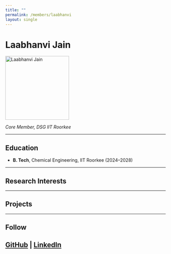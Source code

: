 ```yaml
---
title: ""
permalink: /members/laabhanvi
layout: single
---
```




# Laabhanvi Jain

<img src="{{ site.baseurl }}/assets/images/members/y25/laabhanvi.jpg" width="200" height="200" alt="Laabhanvi Jain">


*Core Member, DSG IIT Roorkee*

---

## Education  
- **B. Tech**, Chemical Engineering, IIT Roorkee (2024–2028)    
---

## Research Interests  


---

## Projects  



---

## Follow
[GitHub](https://github.com/laabhanvijain) | [LinkedIn](https://www.linkedin.com/in/laabhanvi-jain-491142313?utm_source=share&utm_campaign=share_via&utm_content=profile&utm_medium=android_app) 
---
